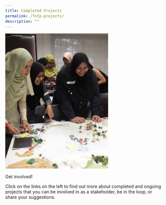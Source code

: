```yaml
---
title: Completed Projects
permalink: /fotp-projects/
description: ""
---
```




![Alt text for image on Isomer site](/images/Picture3.jpg)

Get involved!

Click on the links on the left to find out more about completed and ongoing projects that you can be involved in as a stakeholder, be in the loop, or share your suggestions.